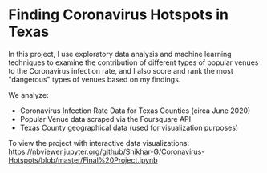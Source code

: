 # Finding Coronavirus Hotspots in Texas

In this project, I use exploratory data analysis and machine learning techniques to examine the contribution of different types of popular venues to the Coronavirus infection rate, and I also score and rank the most "dangerous" types of venues based on my findings.

We analyze:
- Coronavirus Infection Rate Data for Texas Counties (circa June 2020)
- Popular Venue data scraped via the Foursquare API
- Texas County geographical data (used for visualization purposes)

To view the project with interactive data visualizations:
https://nbviewer.jupyter.org/github/Shikhar-G/Coronavirus-Hotspots/blob/master/Final%20Project.ipynb



